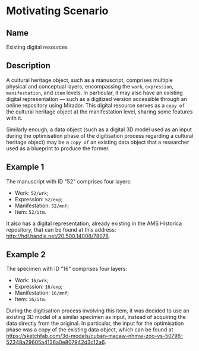 # Motivating Scenario
## Name
Existing digital resources

## Description
A cultural heritage object, such as a manuscript, comprises multiple physical and conceptual layers, encompassing the `work`, `expression`, `manifestation`, and `item` levels. In particular, it may also have an existing digital representation — such as a digitized version accessible through an online repository using Mirador. This digital resource serves as a `copy of` the cultural heritage object at the manifestation level, sharing some features with it.

Similarly enough, a data object (such as a digital 3D model used as an input during the optimisation phase of the digitisation process regarding a cultural heritage object) may be a `copy of` an existing data object that a researcher used as a blueprint to produce the former.

## Example 1
The manuscript with ID "52" comprises four layers:
* Work: `52/wrk`;
* Expression: `52/exp`;
* Manifestation: `52/mnf`;
* Item: `52/itm`.

It also has a digital representation, already existing in the AMS Historica repository, that can be found at this address: http://hdl.handle.net/20.500.14008/78078.

## Example 2
The specimen with ID "16" comprises four layers:
* Work: `16/wrk`;
* Expression: `16/exp`;
* Manifestation: `16/mnf`;
* Item: `16/itm`.

During the digitisation process involving this item, it was decided to use an existing 3D model of a similar specimen as input, instead of acquiring the data directly from the original. In particular, the input for the optimisation phase was a copy of the existing data object, which can be found at https://sketchfab.com/3d-models/cuban-macaw-nhmw-zoo-vs-50796-52348a29605a4136a0e807942d3c12a6.
